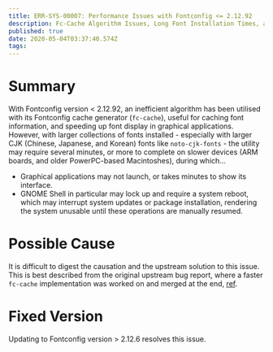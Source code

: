 ```yaml
---
title: ERR-SYS-00007: Performance Issues with Fontconfig <= 2.12.92
description: Fc-Cache Algorithm Issues, Long Font Installation Times, and Unresponsive Desktop
published: true
date: 2020-05-04T03:37:40.574Z
tags: 
---
```


# Summary

With Fontconfig version < 2.12.92, an inefficient algorithm has been utilised with its Fontconfig cache generator (`fc-cache`), useful for caching font information, and speeding up font display in graphical applications. However, with larger collections of fonts installed - especially with larger CJK (Chinese, Japanese, and Korean) fonts like `noto-cjk-fonts` - the utility may require several minutes, or more to complete on slower devices (ARM boards, and older PowerPC-based Macintoshes), during which...

- Graphical applications may not launch, or takes minutes to show its interface.
- GNOME Shell in particular may lock up and require a system reboot, which may interrupt system updates or package installation, rendering the system unusable until these operations are manually resumed.

# Possible Cause

It is difficult to digest the causation and the upstream solution to this issue. This is best described from the original upstream bug report, where a faster `fc-cache` implementation was worked on and merged at the end, [ref](https://bugs.freedesktop.org/show_bug.cgi?id=64766).

# Fixed Version

Updating to Fontconfig version > 2.12.6 resolves this issue.